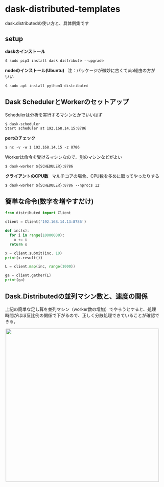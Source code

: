 # dask-distributed-templates

dask.distributedの使い方と、具体例集です

## setup

**daskのインストール**  
```console
$ sudo pip3 install dask distribute --upgrade
```

**nodeのインストール(Ubuntu)**  
注：パッケージが微妙に古くてpip経由の方がいい
```console
$ sudo apt install python3-distributed
```

## Dask SchedulerとWorkerのセットアップ
Schedulerは分析を実行するマシンとかでいいはず
```console
$ dask-scheduler
Start scheduler at 192.168.14.15:8786
```

**portのチェック**  
```console
$ nc -v -w 1 192.168.14.15 -z 8786
```

Workerは命令を受けるマシンなので、別のマシンなどがよい
```console
$ dask-worker ${SCHEDULER}:8786
```

**クライアントのCPU数**  
マルチコアの場合、CPU数を多めに取ってやったりする

```console
$ dask-worker ${SCHEDULER}:8786 --nprocs 12
```

## 簡単な命令(数字を増やすだけ)
```python
from distributed import Client

client = Client('192.168.14.13:8786')

def inc(x):
  for i in range(10000000):
    x += i
  return x

x = client.submit(inc, 10)
print(x.result())

L = client.map(inc, range(1000))

ga = client.gather(L)
print(ga)
```

## Dask.Distributedの並列マシン数と、速度の関係
上記の簡単な足し算を並列マシン（worker数の増加）でやろうとすると、処理時間がほぼ反比例の関係で下がるので、正しく分散処理できていることが確認できる。

<p align="center">
  <img width="500px" src="https://user-images.githubusercontent.com/4949982/37890533-d730c30e-310b-11e8-964a-d082654f64ef.png">
</p>

